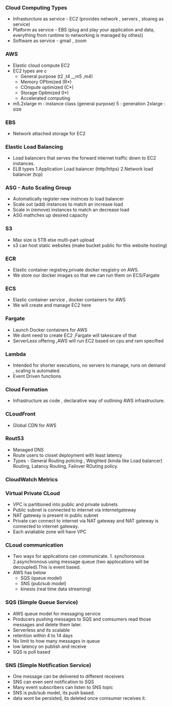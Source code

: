 ### Cloud Computing Types 
- Infrasturcture as service - EC2 (provides network , servers , stoareg as service)
- Platform as service - EBS (plug and play your application and data, everything from runtime to networking is managed by othes))
- Software as service - gmail , zoom


### AWS
- Elastic cloud compute EC2
- EC2 types are c
    - General purpose (t2 ,t4 ,,,m5 ,m4)
    - Memory OPtimized (R*)
    - COmpute optimized (C*)
    - Storage Optimized (I*)
    - Accelerated computing
- m5.2xlarge
  m : instance class (general purpose)
  5 : generation
  2xlarge : size 
### EBS
- Network attached storage for EC2
### Elastic Load Balancing
- Load balancers that serves the forward internet traffic down to EC2 instances.
- ELB types 1.Application Load balancer (http/https) 
            2.Network load balancer (tcp)

### ASG - Auto Scaling Group
- Automatically register new instnces to load balancer
- Scale out (add) instances to match an increase load
- Scale in (remove) instances to match an decrease load
- ASG mathches up desired capacity

### S3
- Max size is 5TB else multi-part upload
- s3 can host static websites (make bucket public for this website hosting)
### ECR
- Elastic container registrey,private docker resgistry on AWS.
- We store our docker images so that we can run them on ECS/Fargate
### ECS
- Elastic container service , docker containers for AWS
- We will create and manage EC2 here
### Fargate
- Launch Docker containers for AWS
- We dont need to create EC2 ,Fargate will takescare of that
- ServerLess offering ,AWS will run EC2 based on cpu and ram specified
### Lambda
- Intended for shorter executions, no servers to manage, runs on demand , scaling is automated.
- Event Driven functions
### Cloud Formation
- Infrastructure as code , declarative way of outlining AWS infrastructure. 

### CLoudFront 
- Global CDN for AWS
### Rout53
- Managed DNS
- Route users to closet deployment with least latency 
- Types - General Routing policing , Weighted (kinda like Load balancer) Routing, Latancy Routing, Failover ROuting policy.
### CloudWatch Metrics
### Virtual Private CLoud 
-  VPC is partitioned into public and private subnets
-  Public subnet is connected to internet via internetgateway
-  NAT gateway is present in public subnet
-  Private can connect to internet via NAT gateway and NAT gateway is connected to internet gateway.
-  Each avialiable zone will have VPC
### CLoud communication
- Two ways for applications  can communicate. 1. synchoronous 2.asynchronous using message queue (two applocations will be decoupled).This is event based.
- AWS has below
    - SQS (queue model)
    - SNS (pub/sub model)
    - kinesis (real time data streaming)
### SQS (Simple Queue Service)
- AWS queue model for messaging service
- Producers pushing messages to SQS and comsumers read those messages and delete them later. 
- Serverless and its scalable
- retention within 4 to 14 days
- No limit to how many messages in queue
- low latency on publish and receive
- SQS is poll based
### SNS (Simple Notification Service)
- One message can be delivered to different receivers
- SNS can even sent notification to SQS
- Many event subscribers can listen to SNS topic
- SNS is pub/sub model, its push based.
- data wont be persisted, its deleted once comsumer receives it.



